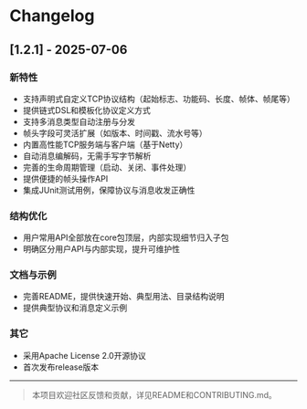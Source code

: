 # Changelog

## [1.2.1] - 2025-07-06

### 新特性
- 支持声明式自定义TCP协议结构（起始标志、功能码、长度、帧体、帧尾等）
- 提供链式DSL和模板化协议定义方式
- 支持多消息类型自动注册与分发
- 帧头字段可灵活扩展（如版本、时间戳、流水号等）
- 内置高性能TCP服务端与客户端（基于Netty）
- 自动消息编解码，无需手写字节解析
- 完善的生命周期管理（启动、关闭、事件处理）
- 提供便捷的帧头操作API
- 集成JUnit测试用例，保障协议与消息收发正确性

### 结构优化
- 用户常用API全部放在core包顶层，内部实现细节归入子包
- 明确区分用户API与内部实现，提升可维护性

### 文档与示例
- 完善README，提供快速开始、典型用法、目录结构说明
- 提供典型协议和消息定义示例

### 其它
- 采用Apache License 2.0开源协议
- 首次发布release版本

---

> 本项目欢迎社区反馈和贡献，详见README和CONTRIBUTING.md。 